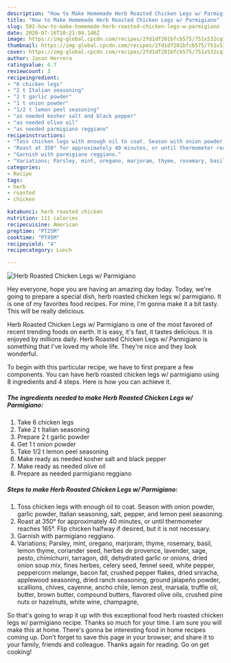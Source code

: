```yaml
---
description: "How to Make Homemade Herb Roasted Chicken Legs w/ Parmigiano"
title: "How to Make Homemade Herb Roasted Chicken Legs w/ Parmigiano"
slug: 502-how-to-make-homemade-herb-roasted-chicken-legs-w-parmigiano
date: 2020-07-16T10:21:04.146Z
image: https://img-global.cpcdn.com/recipes/2fd1df201bfcb575/751x532cq70/herb-roasted-chicken-legs-w-parmigiano-recipe-main-photo.jpg
thumbnail: https://img-global.cpcdn.com/recipes/2fd1df201bfcb575/751x532cq70/herb-roasted-chicken-legs-w-parmigiano-recipe-main-photo.jpg
cover: https://img-global.cpcdn.com/recipes/2fd1df201bfcb575/751x532cq70/herb-roasted-chicken-legs-w-parmigiano-recipe-main-photo.jpg
author: Jason Herrera
ratingvalue: 4.7
reviewcount: 3
recipeingredient:
- "6 chicken legs"
- "2 t Italian seasoning"
- "2 t garlic powder"
- "1 t onion powder"
- "1/2 t lemon peel seasoning"
- "as needed kosher salt and black pepper"
- "as needed olive oil"
- "as needed parmigiano reggiano"
recipeinstructions:
- "Toss chicken legs with enough oil to coat. Season with onion powder, garlic powder, Italian seasoning, salt, pepper, and lemon peel seasoning."
- "Roast at 350° for approximately 40 minutes, or until thermometer reaches 165°. Flip chicken halfway if desired, but it is not necessary."
- "Garnish with parmigiano reggiano."
- "Variations; Parsley, mint, oregano, marjoram, thyme, rosemary, basil, lemon thyme, coriander seed, herbes de provence, lavender, sage, pesto, chimichurri, tarragon, dill, dehydrated garlic or onions, dried onion soup mix, fines herbes, celery seed, fennel seed, white pepper, peppercorn melange, bacon fat, crushed pepper flakes, dried sriracha, applewood seasoning, dried ranch seasoning, ground jalapeño powder, scallions, chives, cayenne, ancho chile, lemon zest, marsala, truffle oil, butter, brown butter, compound butters, flavored olive oils, crushed pine nuts or hazelnuts, white wine, champagne,"
categories:
- Recipe
tags:
- herb
- roasted
- chicken

katakunci: herb roasted chicken 
nutrition: 111 calories
recipecuisine: American
preptime: "PT25M"
cooktime: "PT45M"
recipeyield: "4"
recipecategory: Lunch

---
```



![Herb Roasted Chicken Legs w/ Parmigiano](https://img-global.cpcdn.com/recipes/2fd1df201bfcb575/751x532cq70/herb-roasted-chicken-legs-w-parmigiano-recipe-main-photo.jpg)

Hey everyone, hope you are having an amazing day today. Today, we're going to prepare a special dish, herb roasted chicken legs w/ parmigiano. It is one of my favorites food recipes. For mine, I'm gonna make it a bit tasty. This will be really delicious.



Herb Roasted Chicken Legs w/ Parmigiano is one of the most favored of recent trending foods on earth. It is easy, it's fast, it tastes delicious. It is enjoyed by millions daily. Herb Roasted Chicken Legs w/ Parmigiano is something that I've loved my whole life. They're nice and they look wonderful.


To begin with this particular recipe, we have to first prepare a few components. You can have herb roasted chicken legs w/ parmigiano using 8 ingredients and 4 steps. Here is how you can achieve it.

<!--inarticleads1-->

##### The ingredients needed to make Herb Roasted Chicken Legs w/ Parmigiano:

1. Take 6 chicken legs
1. Take 2 t Italian seasoning
1. Prepare 2 t garlic powder
1. Get 1 t onion powder
1. Take 1/2 t lemon peel seasoning
1. Make ready as needed kosher salt and black pepper
1. Make ready as needed olive oil
1. Prepare as needed parmigiano reggiano




<!--inarticleads2-->

##### Steps to make Herb Roasted Chicken Legs w/ Parmigiano:

1. Toss chicken legs with enough oil to coat. Season with onion powder, garlic powder, Italian seasoning, salt, pepper, and lemon peel seasoning.
1. Roast at 350° for approximately 40 minutes, or until thermometer reaches 165°. Flip chicken halfway if desired, but it is not necessary.
1. Garnish with parmigiano reggiano.
1. Variations; Parsley, mint, oregano, marjoram, thyme, rosemary, basil, lemon thyme, coriander seed, herbes de provence, lavender, sage, pesto, chimichurri, tarragon, dill, dehydrated garlic or onions, dried onion soup mix, fines herbes, celery seed, fennel seed, white pepper, peppercorn melange, bacon fat, crushed pepper flakes, dried sriracha, applewood seasoning, dried ranch seasoning, ground jalapeño powder, scallions, chives, cayenne, ancho chile, lemon zest, marsala, truffle oil, butter, brown butter, compound butters, flavored olive oils, crushed pine nuts or hazelnuts, white wine, champagne,




So that's going to wrap it up with this exceptional food herb roasted chicken legs w/ parmigiano recipe. Thanks so much for your time. I am sure you will make this at home. There's gonna be interesting food in home recipes coming up. Don't forget to save this page in your browser, and share it to your family, friends and colleague. Thanks again for reading. Go on get cooking!
